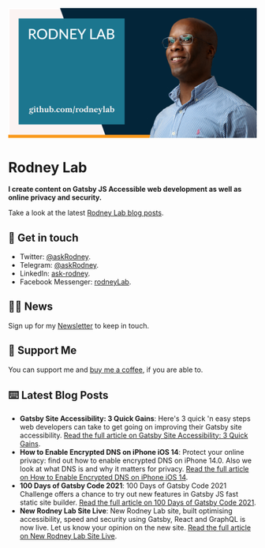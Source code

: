 <picture>
  <source srcset="./images/rodneylab-github.avif" type="image/avif">
  <source srcset="./images/rodneylab-github.webp" type="image/webp">
  <img src="./images/rodneylab-github.png" alt="Rodney Lab Github banner">
</picture>

# Rodney Lab
**I create content on Gatsby JS Accessible web development as well as online privacy and security.**

<!--
Take a look at the latest <a aria-label="See latest Rodney Lab projects" href="https://rodneylab.com/projects/" rel="noopener">Rodney Lab projects</a>.
-->

Take a look at the latest <a aria-label="See latest Rodney Lab projects" href="https://rodneylab.com/blog/" rel="noopener">Rodney Lab blog posts</a>.

## 📱 Get in touch

- Twitter: <a aria-label="Direct message Rodney Lab on twitter" href="https://twitter.com/messages/compose?recipient_id=1323579817258831875" target="_blank" rel="nofollow noopener noreferrer">@askRodney</a>.
- Telegram: <a aria-label="Direct message Rodney Lab on Telegram" href="https://t.me/askRodney" target="_blank" rel="nofollow noopener noreferrer">@askRodney</a>.
- LinkedIn: <a aria-label="Direct message Rodney Lab on LinkedIn" href="https://uk.linkedin.com/in/ask-rodney" target="_blank" rel="nofollow noopener noreferrer">ask-rodney</a>.
- Facebook Messenger: <a aria-label="Direct message Rodney Lab on Facebook" href="https://m.me/rodneyLab" target="_blank" rel="nofollow noopener noreferrer">rodneyLab</a>.

## 🧑🏽 News

Sign up for my <a aria-label="Sign up the the Rodney Lab newsletter" href="https://rodneylab.com/about/#newsletter" rel="noopener">Newsletter</a> to keep in touch.

## 💙 Support Me

You can support me and <a aria-label="Support Rodney Lab via by me a coffee" href="https://rodneylab.com/giving/" rel="noopener">buy me a coffee</a>, if you are able to.

## ⌨️ Latest Blog Posts


<!-- BLOG-POST-LIST:START -->
- **Gatsby Site Accessibility: 3 Quick Gains**: Here's 3 quick 'n easy steps web developers can take to get going on improving their Gatsby site accessibility. [Read the full article on Gatsby Site Accessibility: 3 Quick Gains](https://rodneylab.com/gatsby-site-accessibility-3-quick-gains/).
- **How to Enable Encrypted DNS on iPhone iOS 14**: Protect your online privacy: find out how to enable encrypted DNS on iPhone 14.0.  Also we look at what DNS is and why it matters for privacy. [Read the full article on How to Enable Encrypted DNS on iPhone iOS 14](https://rodneylab.com/how-to-enable-encrypted-dns-on-iphone-ios-14/).
- **100 Days of Gatsby Code 2021**: 100 Days of Gatsby Code 2021 Challenge offers a chance to try out new features in Gatsby JS fast static site builder. [Read the full article on 100 Days of Gatsby Code 2021](https://rodneylab.com/100-days-of-gatsby-code-2021/).
- **New Rodney Lab Site Live**: New Rodney Lab site, built optimising accessibility, speed and security using Gatsby, React and GraphQL is now live.  Let us know your opinion on the new site. [Read the full article on New Rodney Lab Site Live](https://rodneylab.com/new-rodneylab-site-now-live/).<!-- BLOG-POST-LIST:END -->
